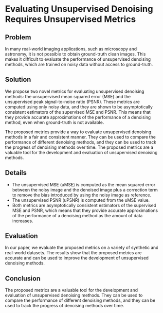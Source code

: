# Evaluating Unsupervised Denoising Requires Unsupervised Metrics 
## Problem

In many real-world imaging applications, such as microscopy and astronomy, it is not possible to obtain ground-truth clean images. This makes it difficult to evaluate the performance of unsupervised denoising methods, which are trained on noisy data without access to ground-truth.

## Solution

We propose two novel metrics for evaluating unsupervised denoising methods: the unsupervised mean squared error (MSE) and the unsupervised peak signal-to-noise ratio (PSNR). These metrics are computed using only noisy data, and they are shown to be asymptotically consistent estimators of the supervised MSE and PSNR. This means that they provide accurate approximations of the performance of a denoising method, even when ground-truth is not available.

The proposed metrics provide a way to evaluate unsupervised denoising methods in a fair and consistent manner. They can be used to compare the performance of different denoising methods, and they can be used to track the progress of denoising methods over time. The proposed metrics are a valuable tool for the development and evaluation of unsupervised denoising methods.

## Details

* The unsupervised MSE (uMSE) is computed as the mean squared error between the noisy image and the denoised image plus a correction term to remove the bias introduced by using the noisy image as reference.
* The unsupervised PSNR (uPSNR) is computed from the uMSE value.
* Both metrics are asymptotically consistent estimators of the supervised MSE and PSNR, which means that they provide accurate approximations of the performance of a denoising method as the amount of data increases.

## Evaluation

In our paper, we evaluate the proposed metrics on a variety of synthetic and real-world datasets. The results show that the proposed metrics are accurate and can be used to improve the development of unsupervised denoising methods.

## Conclusion

The proposed metrics are a valuable tool for the development and evaluation of unsupervised denoising methods. They can be used to compare the performance of different denoising methods, and they can be used to track the progress of denoising methods over time.
